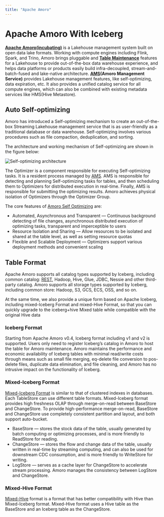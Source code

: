 ```yaml
---
title: "Apache Amoro"
---
```

<!--
 - Licensed to the Apache Software Foundation (ASF) under one or more
 - contributor license agreements.  See the NOTICE file distributed with
 - this work for additional information regarding copyright ownership.
 - The ASF licenses this file to You under the Apache License, Version 2.0
 - (the "License"); you may not use this file except in compliance with
 - the License.  You may obtain a copy of the License at
 -
 -   http://www.apache.org/licenses/LICENSE-2.0
 -
 - Unless required by applicable law or agreed to in writing, software
 - distributed under the License is distributed on an "AS IS" BASIS,
 - WITHOUT WARRANTIES OR CONDITIONS OF ANY KIND, either express or implied.
 - See the License for the specific language governing permissions and
 - limitations under the License.
 -->

# Apache Amoro With Iceberg

**[Apache Amoro(incubating)](https://amoro.apache.org)** is a Lakehouse management system built on open data lake formats. Working with compute engines including Flink, Spark, and Trino, Amoro brings pluggable and
**[Table Maintenance](https://amoro.apache.org/docs/latest/self-optimizing/)** features for a Lakehouse to provide out-of-the-box data warehouse experience, and helps data platforms or products easily build infra-decoupled, stream-and-batch-fused and lake-native architecture.
**[AMS](https://amoro.apache.org/docs/latest/#architecture)(Amoro Management Service)** provides Lakehouse management features, like self-optimizing, data expiration, etc. It also provides a unified catalog service for all compute engines, which can also be combined with existing metadata services like HMS(Hive Metastore).

## Auto Self-optimizing

Amoro has introduced a Self-optimizing mechanism to
create an out-of-the-box Streaming Lakehouse management service that is as user-friendly as a traditional database or data warehouse. Self-optimizing involves various procedures such as file compaction, deduplication, and sorting.

The architecture and working mechanism of Self-optimizing are shown in the figure below:

![Self-optimizing architecture](https://amoro.apache.org/docs/latest/images/concepts/self-optimizing_arch.png)

The Optimizer is a component responsible for executing Self-optimizing tasks. It is a resident process managed by [AMS](https://amoro.apache.org/docs/latest/#architecture). AMS is responsible for
detecting and planning Self-optimizing tasks for tables, and then scheduling them to Optimizers for distributed execution in real-time. Finally, AMS
is responsible for submitting the optimizing results. Amoro achieves physical isolation of Optimizers through the Optimizer Group.

The core features of [Amoro Self Optimizing](https://amoro.apache.org/docs/latest/self-optimizing/) are:

- Automated, Asynchronous and Transparent — Continuous background detecting of file changes, asynchronous distributed execution of optimizing tasks,
  transparent and imperceptible to users
- Resource Isolation and Sharing — Allow resources to be isolated and shared at the table level, as well as setting resource quotas
- Flexible and Scalable Deployment — Optimizers support various deployment methods and convenient scaling

## Table Format

Apache Amoro supports all catalog types supported by Iceberg, including common catalog: [REST](https://editor-next.swagger.io/?url=https://raw.githubusercontent.com/apache/iceberg/main/open-api/rest-catalog-open-api.yaml), Hadoop, Hive, Glue, JDBC, Nessie and other third-party catalog.
Amoro supports all storage types supported by Iceberg, including common store: Hadoop, S3, GCS, ECS, OSS, and so on.

At the same time, we also provide a unique form based on Apache Iceberg, including mixed-Iceberg Format and mixed-Hive Format, so that you can quickly upgrade to the iceberg+hive Mixed table while compatible with the original Hive data

### Iceberg Format

Starting from Apache Amoro v0.4, Iceberg format including v1 and v2 is supported. Users only need to register Iceberg’s catalog in Amoro to host the table for Amoro maintenance. Amoro maintains the performance and economic availability of Iceberg tables with minimal read/write costs through means such as small file merging, eq-delete file conversion to pos-delete files,
duplicate data elimination, and file cleaning, and Amoro has no intrusive impact on the functionality of Iceberg.

### Mixed-Iceberg Format

[Mixed-Iceberg Format](https://amoro.apache.org/docs/latest/mixed-iceberg-format/)  is similar to that of clustered indexes in databases. Each TableStore can use different table formats. Mixed-Iceberg format provides high freshness OLAP through merge-on-read between BaseStore and ChangeStore. To provide high-performance merge-on-read, BaseStore and ChangeStore use completely consistent partition and layout, and both support auto-bucket.

- BaseStore — stores the stock data of the table, usually generated by batch computing or optimizing processes, and is more friendly to ReadStore for reading.
- ChangeStore — stores the flow and change data of the table, usually written in real-time by streaming computing, and can also be used for downstream CDC consumption, and is more friendly to WriteStore for writing.
- LogStore — serves as a cache layer for ChangeStore to accelerate stream processing. Amoro manages the consistency between LogStore and ChangeStore.

### Mixed-Hive Format

[Mixed-Hive](https://amoro.apache.org/docs/latest/mixed-hive-format/) format is a format that has better compatibility with Hive than Mixed-Iceberg format. Mixed-Hive format uses a Hive table as the BaseStore and an Iceberg table as the ChangeStore.
